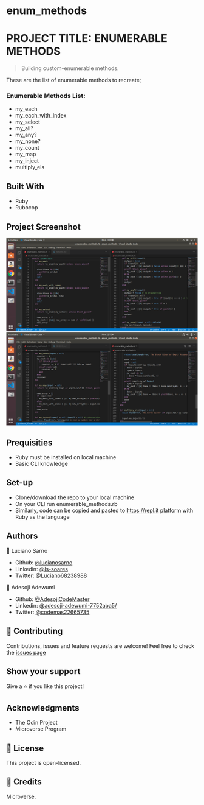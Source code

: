 # enum_methods
# PROJECT TITLE: ENUMERABLE METHODS

> Building custom-enumerable methods.

These are the list of enumerable methods to recreate;

### Enumerable Methods List:

- my_each
- my_each_with_index
- my_select
- my_all?
- my_any?
- my_none?
- my_count
- my_map
- my_inject
- multiply_els

## Built With

- Ruby
- Rubocop


## Project Screenshot
![Screenshot](./assets/img/enum_methods1.png)
![Screenshot](./assets/img/enum_methods2.png)


## Prequisities

- Ruby must be installed on local machine
- Basic CLI knowledge

## Set-up

- Clone/download the repo to your local machine
- On your CLI run enumerable_methods.rb
- Similarly, code can be copied and pasted to https://repl.it platform with Ruby as the language




## Authors


👤 Luciano Sarno

- Github: [@lucianosarno](https://github.com/lucianosarno)
- Linkedin: [@ls-soares](https://www.linkedin.com/in/ls-soares/)
- Twitter: [@Luciano68238988](https://twitter.com/Luciano68238988)

👤 Adesoji Adewumi

- Github: [@AdesojiCodeMaster](https://github.com/AdesojiCodeMaster)
- Linkedin: [@adesoji-adewumi-7752aba5/](https://www.linkedin.com/in/adesoji-adewumi-7752aba5/)
- Twitter: [@codemas22665735](https://twitter.com/codemas22665735)


## 🤝 Contributing

Contributions, issues and feature requests are welcome!
Feel free to check the [issues page](issues/)

## Show your support

Give a ⭐️ if you like this project!


## Acknowledgments

- The Odin Project
- Microverse Program

## 📝 License

This project is open-licensed.

## 📝 Credits
Microverse.
